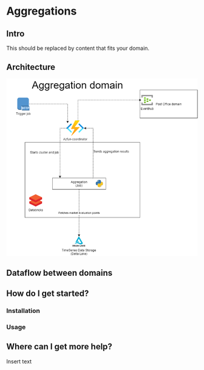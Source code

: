 # Aggregations

## Intro

This should be replaced by content that fits your domain.

## Architecture

![design](./docs/images/architecture.png)

## Dataflow between domains

## How do I get started?

### Installation

### Usage

## Where can I get more help?

Insert text
